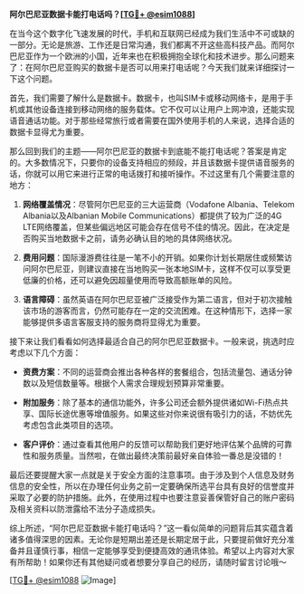 **阿尔巴尼亚数据卡能打电话吗？[[TG💪+ @esim1088](https://t.me/s/esim1088)]**

在当今这个数字化飞速发展的时代，手机和互联网已经成为我们生活中不可或缺的一部分。无论是旅游、工作还是日常沟通，我们都离不开这些高科技产品。而阿尔巴尼亚作为一个欧洲的小国，近年来也在积极拥抱全球化和技术进步。那么问题来了：在阿尔巴尼亚购买的数据卡是否可以用来打电话呢？今天我们就来详细探讨一下这个问题。

首先，我们需要了解什么是数据卡。数据卡，也叫SIM卡或移动网络卡，是用于手机或其他设备连接到移动网络的服务载体。它不仅可以让用户上网冲浪，还能实现语音通话功能。对于那些经常旅行或者需要在国外使用手机的人来说，选择合适的数据卡显得尤为重要。

那么回到我们的主题——阿尔巴尼亚的数据卡到底能不能打电话呢？答案是肯定的。大多数情况下，只要你的设备支持相应的频段，并且该数据卡提供语音服务的话，你就可以用它来进行正常的电话拨打和接听操作。不过这里有几个需要注意的地方：

1. **网络覆盖情况**：尽管阿尔巴尼亚的三大运营商（Vodafone Albania、Telekom Albania以及Albanian Mobile Communications）都提供了较为广泛的4G LTE网络覆盖，但某些偏远地区可能会存在信号不佳的情况。因此，在决定是否购买当地数据卡之前，请务必确认目的地的具体网络状况。

2. **费用问题**：国际漫游费往往是一笔不小的开销。如果你计划长期居住或频繁访问阿尔巴尼亚，则建议直接在当地购买一张本地SIM卡，这样不仅可以享受更低廉的价格，还可以避免因超量使用而导致高额账单的风险。

3. **语言障碍**：虽然英语在阿尔巴尼亚被广泛接受作为第二语言，但对于初次接触该市场的游客而言，仍然可能存在一定的交流困难。在这种情形下，选择一家能够提供多语言客服支持的服务商将显得尤为重要。

接下来让我们看看如何选择最适合自己的阿尔巴尼亚数据卡。一般来说，挑选时应考虑以下几个方面：

- **资费方案**：不同的运营商会推出各种各样的套餐组合，包括流量包、通话分钟数以及短信数量等。根据个人需求合理规划预算非常重要。
  
- **附加服务**：除了基本的通信功能外，许多公司还会额外提供诸如Wi-Fi热点共享、国际长途优惠等增值服务。如果这些对你来说很有吸引力的话，不妨优先考虑包含此类项目的选项。

- **客户评价**：通过查看其他用户的反馈可以帮助我们更好地评估某个品牌的可靠性和服务质量。当然啦，在做出最终决策前最好亲自体验一番总是没错的！

最后还要提醒大家一点就是关于安全方面的注意事项。由于涉及到个人信息及财务信息的安全性，所以在办理任何业务之前一定要确保所选平台具有良好的信誉度并采取了必要的防护措施。此外，在使用过程中也要注意妥善保管好自己的账户密码及相关资料以防泄露给不法分子造成损失。

综上所述，“阿尔巴尼亚数据卡能打电话吗？”这一看似简单的问题背后其实蕴含着诸多值得深思的因素。无论你是短期出差还是长期定居于此，只要提前做好充分准备并且谨慎行事，相信一定能够享受到便捷高效的通讯体验。希望以上内容对大家有所帮助！如果你还有其他疑问或者想要分享自己的经历，请随时留言讨论哦～

[[TG💪+ @esim1088](https://t.me/s/esim1088) ![Image](https://i.postimg.cc/4NQfJmqS/Snipaste-2025-05-13-00-14-12.png)]